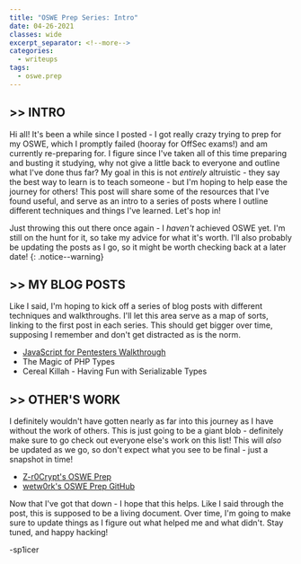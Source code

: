 ```yaml
---
title: "OSWE Prep Series: Intro"
date: 04-26-2021
classes: wide
excerpt_separator: <!--more-->
categories:
  - writeups
tags:
  - oswe.prep
---
```


## >> INTRO

Hi all! It's been a while since I posted - I got really crazy trying to prep for my OSWE, which I promptly failed (hooray for OffSec exams!) and am currently re-preparing for. I figure since I've taken all of this time preparing and busting it studying, why not give a little back to everyone and outline what I've done thus far? My goal in this is not *entirely* altruistic - they say the best way to learn is to teach someone - but I'm hoping to help ease the journey for others! This post will share some of the resources that I've found useful, and serve as an intro to a series of posts where I outline different techniques and things I've learned. Let's hop in!
<!--more-->

Just throwing this out there once again - I *haven't* achieved OSWE yet. I'm still on the hunt for it, so take my advice for what it's worth. I'll also probably be updating the posts as I go, so it might be worth checking back at a later date!
{: .notice--warning}

## >> MY BLOG POSTS

Like I said, I'm hoping to kick off a series of blog posts with different techniques and walkthroughs. I'll let this area serve as a map of sorts, linking to the first post in each series. This should get bigger over time, supposing I remember and don't get distracted as is the norm.

* [JavaScript for Pentesters Walkthrough](/_posts/2021-04-26-javascript-for-pentesters-intro.md)
* The Magic of PHP Types
* Cereal Killah - Having Fun with Serializable Types

## >> OTHER'S WORK

I definitely wouldn't have gotten nearly as far into this journey as I have without the work of others. This is just going to be a giant blob - definitely make sure to go check out everyone else's work on this list! This will *also* be updated as we go, so don't expect what you see to be final - just a snapshot in time!

* [Z-r0Crypt's OSWE Prep](https://z-r0crypt.github.io/blog/2020/01/22/oswe/awae-preparation/)
* [wetw0rk's OSWE Prep GitHub](https://github.com/wetw0rk/AWAE-PREP)


Now that I've got that down - I hope that this helps. Like I said through the post, this is supposed to be a living document. Over time, I'm going to make sure to update things as I figure out what helped me and what didn't. Stay tuned, and happy hacking!

\-sp1icer